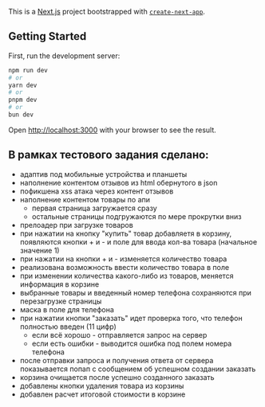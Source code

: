 This is a [Next.js](https://nextjs.org/) project bootstrapped with [`create-next-app`](https://github.com/vercel/next.js/tree/canary/packages/create-next-app).

## Getting Started

First, run the development server:

```bash
npm run dev
# or
yarn dev
# or
pnpm dev
# or
bun dev
```

Open [http://localhost:3000](http://localhost:3000) with your browser to see the result.

## В рамках тестового задания сделано:

- адаптив под мобильные устройства и планшеты
- наполнение контентом отзывов из html обернутого в json
- пофикшена xss атака через контент отзывов
- наполнение контентом товары по апи
  - первая страница загружается сразу
  - остальные страницы подгружаются по мере прокрутки вниз
- прелоадер при загрузке товаров
- при нажатии на кнопку "купить" товар добавляетя в корзину, появляются кнопки + и - и поле для ввода кол-ва товара (начальное значение 1)
- при нажатии на кнопки + и - изменяется количество товара
- реализована возможность ввести количество товара в поле
- при изменении количества какого-либо из товаров, меняется информация в корзине
- выбранные товары и введенный номер телефона сохраняются при перезагрузке страницы
- маска в поле для телефона
- при нажатии кнопки "заказать" идет проверка того, что телефон полностью введен (11 цифр)
  - если всё хорошо - отправляется запрос на сервер
  - если есть ошибки - выводится ошибка под полем номера телефона
- после отправки запроса и получения ответа от сервера показывается попап с сообщением об успешном создании заказать
- корзина очищается после успешно созданного заказать
- добавлены кнопки удаления товара из корзины
- добавлен расчет итоговой стоимости в корзине
